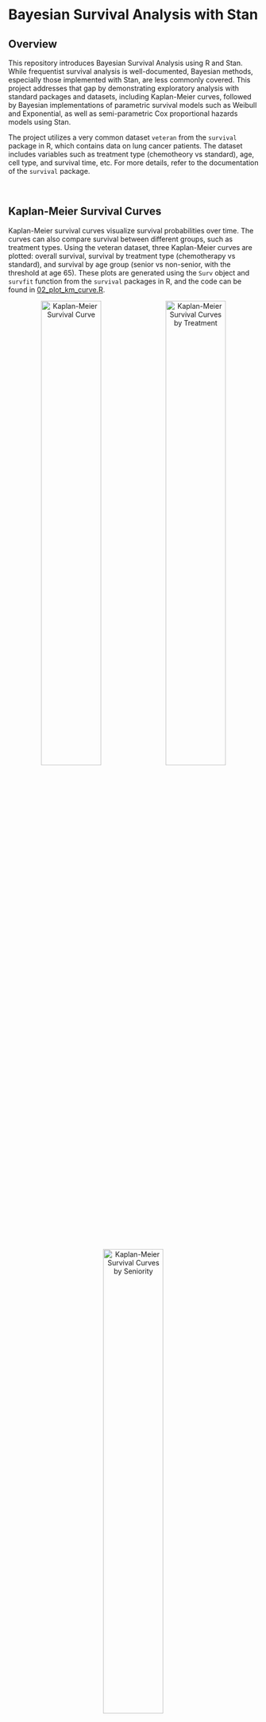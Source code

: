 # Bayesian Survival Analysis with Stan

## Overview
This repository introduces Bayesian Survival Analysis using R and Stan. While frequentist survival analysis is well-documented, Bayesian methods, especially those implemented with Stan, are less commonly covered. This project addresses that gap by demonstrating exploratory analysis with standard packages and datasets, including Kaplan-Meier curves, followed by Bayesian implementations of parametric survival models such as Weibull and Exponential, as well as semi-parametric Cox proportional hazards models using Stan.

The project utilizes a very common dataset `veteran` from the `survival` package in R, which contains data on lung cancer patients. The dataset includes variables such as treatment type (chemotheory vs standard), age, cell type, and survival time, etc. For more details, refer to the documentation of the `survival` package.




<br>

## Kaplan-Meier Survival Curves
Kaplan-Meier survival curves visualize survival probabilities over time. The curves can also compare survival between different groups, such as treatment types. Using the veteran dataset, three Kaplan-Meier curves are plotted: overall survival, survival by treatment type (chemotherapy vs standard), and survival by age group (senior vs non-senior, with the threshold at age 65). These plots are generated using the `Surv` object and `survfit` function from the `survival` packages in R, and the code can be found in [02_plot_km_curve.R](code/02_plot_km_curve.R).

<p align="center">
    <img src="./figures/km_curve_all.png" alt="Kaplan-Meier Survival Curve" width="49%">
    <img src="./figures/km_curve_treatment.png" alt="Kaplan-Meier Survival Curves by Treatment" width="49%">
    <img src="./figures/km_curve_seniority.png" alt="Kaplan-Meier Survival Curves by Seniority" width="49%">
</p>




<br>

## Exponential Model

### The Model
Exponential survival models are the most basic parametric survival models that assume a constant hazard rate over time. The survival function and the hazard function are defined, respectively, as $S(t) = exp(-\lambda t)$ and $h(t) = \lambda$, where $\lambda$ is the rate parameter.

In [e01_fit_exponential.stan](code/e01_fit_exponential.stan), the observed survival time is modeled using an exponential distribution,

$$t_{obs} \sim Exponential(\lambda),$$

with prior

$$ \lambda \sim LogNormal(0, 1). $$

<br>

The Stan user guide provides tips on how to code the likelihood function for an exponential model. However, it uses a common censoring time for all cencored individuals, which is usually not the case. A modified version is followed and can be found in my Stan code [e01_fit_exponential.stan](code/e01_fit_exponential.stan).

Instead of a single cencoring time, $t_{cen}$, we need different cencoring times for different individuals, denoted as $t_{cen, \space j}$, $j = 1, 2, ..., N_{cen}$. For the observed event times, we keep the same notation, $t_{obs, \space i}$, $i = 1, 2, ..., N_{obs}$. The likelihood is then specified as 

$$ \space p(\space t_{obs}, t_{cen}, N_{obs}, N_{cen} \space | \space \lambda) = \prod_{i=1}^{N_{obs}} exp(t_{obs, \space i} | \lambda) \space \prod_{j=1}^{N_{cen}} (1 - F_{T}(t_{cen, \space j} | \lambda)) ,$$

where $F_{T}(t_{cen} | \lambda)$ is the cumulative distribution function (CDF) of the exponential distribution evaluated at the censored times.

Taking logarithm of the likelihood, we have:

$$ \space log \space p(\space t_{obs, \space i}, t_{cen, \space j}, N_{obs}, N_{cen} \space | \space \lambda) = \sum_{i=1}^{N_{obs}} log \space [\space exp(t_{obs, \space i} | \lambda) \space] + \sum_{j=1}^{N_{cen}} log \space [ \space 1 - F_{T}(t_{cen, \space j} | \lambda) \space]. $$

which belongs to the model block in the Stan script.



<br>

### The Estimates
The model produces a posterior sample for the $\lambda$ parameter, with a mean $0.008$ and a $95\%$ credible interval between $0.007$ and $0.009$.

<p align="center">
    <img src="./figures/estimate_table_exponential.png" alt="Estimate Table Exponential" width="45%">
</p>

<p align="center">
    <img src="./figures/estimate_barplot_exponential.png" alt="Estimate Barplot Exponential" width="45%">
</p>

Using this sample of the $\lambda$ parameter, we can also plot the posterior distribution of event time and a posterior survival curve:

<p align="center">
    <img src="./figures/posterior_event_time_exponential.png" alt="Posterior Event Time Exponential" width="49%">
    <img src="./figures/posterior_survival_exponential.png" alt="Posterior Survival Curve Exponential" width="49%">
</p>



<br>

### Exponential Model with Covariates
From the [Kaplan-Meier Survival Curves](#kaplan-meier-survival-curves) section, we can tell that senior and non-senior patients have distinct survival probabilities. Here we estimate the respective survival curve for each of the age group by linking the covariate *senior* (see the beginning part of the R code [02_plot_km_curve.R](02_plot_km_curve.R)) to the rate parameter:

$$ \lambda = exp( \mu  + X \cdot \beta ),$$

where $\mu$ and $\beta$ have priors

$$\mu \sim Normal(0, \space 2),$$
$$\beta \sim Normal(0, \space 2).$$

<br>
This applies to both the observed and cencored covariate. Thus,

$$t_{obs} \sim Exponential(\space exp( \mu  + X_{obs} \cdot \beta ) \space),$$

and the cumulative distribution function in the likelihood

$$F_{T} = (\space t_{cen} \space | \space exp( \mu  + X_{cen} \cdot \beta ) \space).$$

This part of modeling is implemented in [e05_fit_exponential_covariates.stan](./code/e05_fit_exponential_covariates.stan).

<br>

### The Estimates of Age Effect
The estimates of the parameter $\mu$ and $\beta$ are shown in the below table and bar plot.

<p align="center">
    <img src="./figures/estimate_table_exponential_covariates.png" alt="Estimate Table Exponential" width="45%">
</p>

<p align="center">
    <img src="./figures/estimate_barplot_exponential_covariates.png" alt="Estimate Table Exponential" width="45%">
</p>

From these estimates, we can obtain the posterior distributions of event time and posterior survival curves for both the non-senior and senior age group accordingly:

<p align="center">
    <img src="./figures/posterior_event_time_exponential_by_seniority.png" alt="Estimate Table Exponential" width="49%">
    <img src="./figures/posterior_survival_exponential_by_seniority.png" alt="Estimate Table Exponential" width="49%">
</p>




<br>

## Weibull Model

### The Model
The Weibull model is in fact a more general form of the exponential model. It has a hazard function $h(t) = \lambda \alpha t^{\alpha - 1}$ and a survival function $S(t) = exp(-\lambda t^{\alpha})$, in which the shape parameter $\alpha$ can take any positive value, capturing a varying hazard (increasing, decreasing, or being constant) over time. When $\alpha = 1$, the hazard and survival functions reduce to their exponential counterpart introduced in the [Exponential Model](#exponential-model) section.

Due to this flexibility, in our `veteran` case, the Weibull model fits the data better than the basic exponential model as you will see. The survival time is modeled as

$$t_{obs} \sim Weibull(\alpha, \sigma),$$

in which the Weibull distribution takes the form

$$ \frac{\alpha}{\sigma} (\frac{t}{\sigma})^{\alpha - 1} exp [-(\frac{t}{\sigma})^{\alpha}]. $$

Note this looks somewhat different from the product of the hazard and survival functions laid out before, but it is just the same thing in disguise. We follow this later form because it is what is actually implemented in both R and Stan functions, making us easier to make sense of the choice of the parameters.

Again, the likelihood part needs some cares as we have different cencoring times for different individuals. By the same notations in [Exponential Model](#the-model), the likelihood function is

$$ \space p(\space t_{obs}, t_{cen}, N_{obs}, N_{cen} \space | \space \alpha, \sigma) = \prod_{i=1}^{N_{obs}} exp(t_{obs, \space i} | \alpha, \sigma) \space \prod_{j=1}^{N_{cen}} (1 - F_{T}(t_{cen, \space j} | \alpha, \sigma)) ,$$

with the logarithm

$$ \space log \space p(\space t_{obs, \space i}, t_{cen, \space j}, N_{obs}, N_{cen} \space | \space \alpha, \sigma) = \sum_{i=1}^{N_{obs}} log \space [\space exp(t_{obs, \space i} | \alpha, \sigma) \space] + \sum_{j=1}^{N_{cen}} log \space [ \space 1 - F_{T}(t_{cen, \space j} | \alpha, \sigma) \space]. $$

This looks scary but it is rather straightforward when calling written functions in R and Stan, as in [w02_fit_weibull.stan](code/w02_fit_weibull.stan) and [w03_analyze_weibull.R](code/w03_analyze_weibull.R).



<br>

### The Estimates
Using priors $\alpha \sim LogNormal(0, 1)$ and $\sigma \sim LogNormal(0, 10)$, the Weibull model produces the estimates

<p align="center">
    <img src="./figures/estimate_table_weibull.png" alt="Estimate Table Weibull" width="45%">
</p>

<p align="center">
    <img src="./figures/estimate_barplot_weibull.png" alt="Estimate Table Weibull" width="45%">
</p>

<br>

The posterior distribution of event time and the posterior survival curve can then be graphed according to the above samples of $\alpha$ and $\sigma$

<p align="center">
    <img src="./figures/posterior_event_time_weibull.png" alt="Posterior Event Time Weibull" width="49%">
    <img src="./figures/posterior_survival_weibull.png" alt="Posterior Survival Curve Weibull" width="49%">
</p>

With the flexibility brought by the $\alpha$ parameter, the posterior survival curve by Weibull model fits the observed survival curve better than by the [exponential model](#the-estimates).



<br>

### Weibull Model with Covariates
As in the [Exponential Model with Covariates](#exponential-model-with-covariates) section, we can estimate a survival curve for each of the age group similarly. This can be done by linking the covariate to the scale parameter $\sigma$ (and actually the shape parameter $\alpha$ as well) in the Weibull distribution function:

$$
\sigma = exp( - \frac{\mu  + X \cdot \beta}{\alpha} ),$$

where $\mu$ and $\beta$ have priors

$$\mu \sim Normal(-4, \space 2),$$
$$\beta \sim Normal(0, \space 2).$$

Again, this applies to both the observed and cencored covariate, hence

$$t_{obs} \sim Weibull(\alpha, \space exp( \mu  + X_{obs} \cdot \beta ) \space)$$

and

$$F_{T} = (\space t_{cen} \space | \alpha, \space exp( \mu  + X_{cen} \cdot \beta ) \space),$$

where $F_{T}$ stands for the cumulative distribution function. See script [w05_fit_weibull_covariates.stan](./code/w05_fit_weibull_covariates.stan) for the implementation.




<br>

### The Estimated Age Effect

The estimates of the parameter $\alpha$, $\mu$, and $\beta$ are shown below

<p align="center">
    <img src="./figures/estimate_table_weibull_covariates.png" alt="Estimate Table Weibull" width="45%">
</p>

<p align="center">
    <img src="./figures/estimate_barplot_weibull_covariates.png" alt="Estimate Table Weibull" width="45%">
</p>

<br>

, and the corresponding posterior event time distributions and survival curves for both group can be plotted:

<p align="center">
    <img src="./figures/posterior_event_time_weibull_by_seniority.png" alt="Posterior Event Time Weibull" width="49%">
    <img src="./figures/posterior_survival_weibull_by_seniority.png" alt="Posterior Survival Curve Weibull" width="49%">
</p>




<br>

## Cox Proportional Hazard Model
[CONTENT TO BE ADDED SOON.]